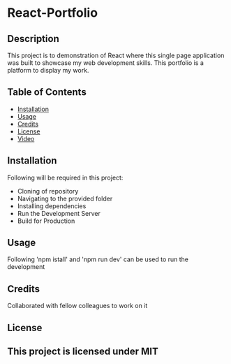 # React-Portfolio

## Description

This project is to demonstration of React where this single page application was built to showcase my web development skills. This portfolio is a platform to display my work.

## Table of Contents 

- [Installation](#installation)
- [Usage](#usage)
- [Credits](#credits)
- [License](#license)
- [Video](#Video)

## Installation

Following will be required in this project:

- Cloning of repository
- Navigating to the provided folder
- Installing dependencies
- Run the Development Server
- Build for Production

## Usage

Following 'npm istall' and 'npm run dev' can be used to run the development

## Credits

Collaborated with fellow colleagues to work on it

## License

This project is licensed under MIT
---

